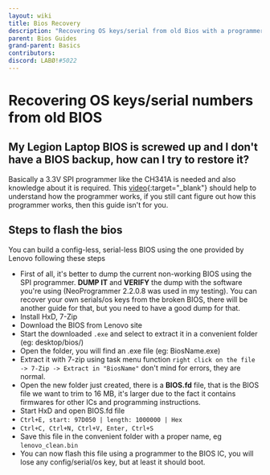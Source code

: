 ```yaml
---
layout: wiki
title: Bios Recovery
description: "Recovering OS keys/serial from old Bios with a programmer"
parent: Bios Guides
grand-parent: Basics
contributors:
discord: LABØ!#5022
---
```


# Recovering OS keys/serial numbers from old BIOS

## My Legion Laptop BIOS is screwed up and I don't have a BIOS backup, how can I try to restore it?

Basically a 3.3V SPI programmer like the CH341A is needed and also knowledge about it is required. This [video](https://www.youtube.com/watch?v=4qX2zihB6UE){:target="_blank"} should help to understand how the programmer works, if you still cant figure out how this programmer works, then this guide isn't for you. 

## Steps to flash the bios

You can build a config-less, serial-less BIOS using the one provided by Lenovo following these steps

- First of all, it's better to dump the current non-working BIOS using the SPI programmer. **DUMP IT** and **VERIFY** the dump with the software you're using (NeoProgrammer 2.2.0.8 was used in my testing). You can recover your own serials/os keys from the broken BIOS, there will be another guide for that, but you need to have a good dump for that.
- Install HxD, 7-Zip
- Download the BIOS from Lenovo site
- Start the downloaded ``.exe`` and select to extract it in a convenient folder (eg: desktop/bios/)
- Open the folder, you will find an .exe file (eg: BiosName.exe)
- Extract it with 7-zip using task menu function ``right click on the file -> 7-Zip -> Extract in "BiosName"`` don't mind for errors, they are normal.
- Open the new folder just created, there is a **BIOS.fd** file, that is the BIOS file we want to trim to 16 MB, it's larger due to the fact it contains firmwares for other ICs and programming instructions.
- Start HxD and open BIOS.fd file
- ``Ctrl+E, start: 97D050 | length: 1000000 | Hex``
- ``Ctrl+C, Ctrl+N, Ctrl+V, Enter, Ctrl+S``
- Save this file in the convenient folder with a proper name, eg ``lenovo_clean.bin``
- You can now flash this file using a programmer to the BIOS IC, you will lose any config/serial/os key, but at least it should boot.
